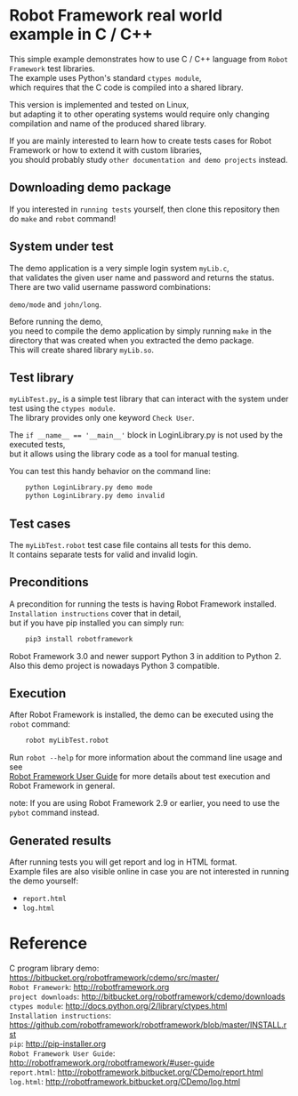 # Robot Framework real world example in C / C++

This simple example demonstrates how to use C / C++ language from `Robot Framework` test libraries.  
The example uses Python's standard `ctypes module`,  
which requires that the C code is compiled into a shared library.  

This version is implemented and tested on Linux,  
but adapting it to other operating systems would require only changing compilation and name of the produced shared library.

If you are mainly interested to learn how to create tests cases for Robot Framework or how to extend it with custom libraries,  
you should probably study `other documentation and demo projects` instead.

## Downloading demo package

If you interested in `running tests` yourself, then clone this repository then do `make` and `robot` command!

## System under test

The demo application is a very simple login system `myLib.c`,  
that validates the given user name and password and returns the status.  
There are two valid username password combinations:  

``demo/mode`` and ``john/long``.

Before running the demo,  
you need to compile the demo application by simply running `make` in the directory that was created when you extracted the demo package.  
This will create shared library `myLib.so`.

## Test library

`myLibTest.py`_ is a simple test library that can interact with the system under test using the `ctypes module`.  
The library provides only one keyword `Check User`.  

The ``if __name__ == '__main__'`` block in LoginLibrary.py is not used by the executed tests,  
but it allows using the library code as a tool for manual testing.  

You can test this handy behavior on the command line:  

```bash
    python LoginLibrary.py demo mode
    python LoginLibrary.py demo invalid
```

## Test cases

The `myLibTest.robot` test case file contains all tests for this demo.  
It contains separate tests for valid and invalid login.  

## Preconditions

A precondition for running the tests is having Robot Framework installed.  
`Installation instructions` cover that in detail,  
but if you have pip installed you can simply run:  

```bash
    pip3 install robotframework
```

Robot Framework 3.0 and newer support Python 3 in addition to Python 2.  
Also this demo project is nowadays Python 3 compatible.

## Execution

After Robot Framework is installed, the demo can be executed using the `robot` command:

```bash
    robot myLibTest.robot
```

Run `robot --help` for more information about the command line usage and see  
[Robot Framework User Guide](http://robotframework.org/robotframework/#user-guide) for more details about test execution and Robot Framework in general.  

note: If you are using Robot Framework 2.9 or earlier, you need to use the ``pybot`` command instead.

## Generated results

After running tests you will get report and log in HTML format.  
Example files are also visible online in case you are not interested in running the demo yourself:

- `report.html`
- `log.html`

# Reference

C program library demo: https://bitbucket.org/robotframework/cdemo/src/master/  
`Robot Framework`: http://robotframework.org  
`project downloads`: http://bitbucket.org/robotframework/cdemo/downloads  
`ctypes module`: http://docs.python.org/2/library/ctypes.html  
`Installation instructions`: https://github.com/robotframework/robotframework/blob/master/INSTALL.rst  
`pip`: http://pip-installer.org  
`Robot Framework User Guide`: http://robotframework.org/robotframework/#user-guide  
`report.html`: http://robotframework.bitbucket.org/CDemo/report.html  
`log.html`: http://robotframework.bitbucket.org/CDemo/log.html  